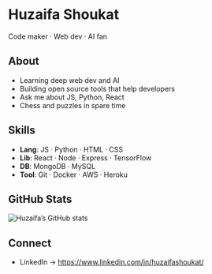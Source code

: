 # Huzaifa Shoukat

Code maker · Web dev · AI fan

## About

- Learning deep web dev and AI  
- Building open source tools that help developers  
- Ask me about JS, Python, React  
- Chess and puzzles in spare time  

## Skills

- **Lang**: JS · Python · HTML · CSS  
- **Lib**: React · Node · Express · TensorFlow  
- **DB**: MongoDB · MySQL  
- **Tool**: Git · Docker · AWS · Heroku  

## GitHub Stats

![Huzaifa’s GitHub stats](https://github-readme-stats.vercel.app/api?username=ihuzaifashoukat&show_icons=true&theme=radical)

## Connect

- LinkedIn → https://www.linkedin.com/in/huzaifashoukat/

